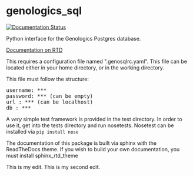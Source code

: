 # genologics_sql

[![Documentation Status](https://readthedocs.org/projects/genologics-sql/badge/?version=latest)](http://genologics-sql.readthedocs.org/en/latest/?badge=latest)

Python interface for the Genologics Postgres database. 

[Documentation on RTD](http://genologics-sql.readthedocs.org/en/latest/)

This requires a configuration file named ".genosqlrc.yaml". This file can be located either in your home directory, or in the working directory.

This file must follow the structure:

<pre>
username: ***
password: *** (can be empty)
url : *** (can be localhost)
db : ***
</pre>

A _very_ simple test framework is provided in the test directory.
In order to use it, get into the tests directory and run nosetests. 
Nosetest can be installed via `pip install nose`


The documentation of this package is built via sphinx with the ReadTheDocs theme. 
If you wish to build your own documentation, you must install sphinx_rtd_theme


This is my edit.
This is my second edit.
